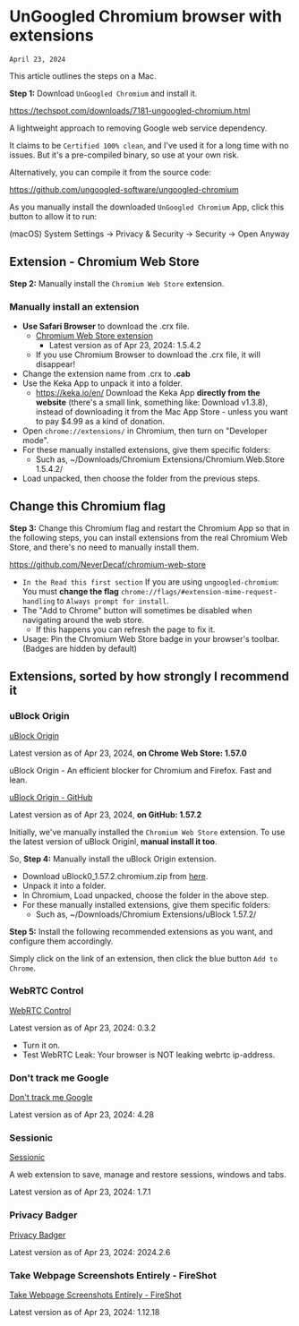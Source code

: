 # UnGoogled Chromium browser with extensions
`April 23, 2024`

This article outlines the steps on a Mac.

**Step 1:** Download `UnGoogled Chromium` and install it.

https://techspot.com/downloads/7181-ungoogled-chromium.html

A lightweight approach to removing Google web service dependency.

It claims to be `Certified 100% clean`, and I've used it for a long time with no issues. But it's a pre-compiled binary, so use at your own risk.

Alternatively, you can compile it from the source code:

https://github.com/ungoogled-software/ungoogled-chromium

As you manually install the downloaded `UnGoogled Chromium` App, click this button to allow it to run:

(macOS) System Settings → Privacy & Security → Security → Open Anyway

## Extension - Chromium Web Store
**Step 2:** Manually install the `Chromium Web Store` extension.

### Manually install an extension
- **Use Safari Browser** to download the .crx file.
	- [Chromium Web Store extension](https://github.com/NeverDecaf/chromium-web-store/releases/latest)
		- Latest version as of Apr 23, 2024: 1.5.4.2
	- If you use Chromium Browser to download the .crx file, it will disappear! 
- Change the extension name from .crx to **.cab**
- Use the Keka App to unpack it into a folder.
	- https://keka.io/en/ Download the Keka App **directly from the website** (there's a small link, something like:  Download v1.3.8), instead of downloading it from the Mac App Store - unless you want to pay $4.99 as a kind of donation.
- Open `chrome://extensions/` in Chromium, then turn on "Developer mode".
- For these manually installed extensions, give them specific folders:
	- Such as, ~/Downloads/Chromium Extensions/Chromium.Web.Store 1.5.4.2/
- Load unpacked, then choose the folder from the previous steps.

## Change this Chromium flag
**Step 3:** Change this Chromium flag and restart the Chromium App so that in the following steps, you can install extensions from the real Chromium Web Store, and there's no need to manually install them.

https://github.com/NeverDecaf/chromium-web-store
- `In the Read this first section` If you are using `ungoogled-chromium`: You must **change the flag** `chrome://flags/#extension-mime-request-handling` to `Always prompt for install`.
- The "Add to Chrome" button will sometimes be disabled when navigating around the web store.
	- If this happens you can refresh the page to fix it.
- Usage: Pin the Chromium Web Store badge in your browser's toolbar. (Badges are hidden by default)

## Extensions, sorted by how strongly I recommend it
### uBlock Origin
[uBlock Origin](https://chromewebstore.google.com/detail/cjpalhdlnbpafiamejdnhcphjbkeiagm)

Latest version as of Apr 23, 2024, **on Chrome Web Store: 1.57.0**

uBlock Origin - An efficient blocker for Chromium and Firefox. Fast and lean.

[uBlock Origin - GitHub](https://github.com/gorhill/uBlock/releases/latest)

Latest version as of Apr 23, 2024, **on GitHub: 1.57.2**

Initially, we've manually installed the `Chromium Web Store` extension. To use the latest version of uBlock Originl, **manual install it too**.

So, **Step 4:** Manually install the uBlock Origin extension.
- Download uBlock0_1.57.2.chromium.zip from [here](https://github.com/gorhill/uBlock/releases/tag/1.57.2).
- Unpack it into a folder.
- In Chromium, Load unpacked, choose the folder in the above step.
- For these manually installed extensions, give them specific folders:
	- Such as, ~/Downloads/Chromium Extensions/uBlock 1.57.2/

**Step 5:** Install the following recommended extensions as you want, and configure them accordingly.

Simply click on the link of an extension, then click the blue button `Add to Chrome`.

### WebRTC Control
[WebRTC Control](https://chromewebstore.google.com/detail/fjkmabmdepjfammlpliljpnbhleegehm)

Latest version as of Apr 23, 2024: 0.3.2
- Turn it on.
- Test WebRTC Leak: Your browser is NOT leaking webrtc ip-address.

### Don't track me Google
[Don't track me Google](https://chromewebstore.google.com/detail/gdbofhhdmcladcmmfjolgndfkpobecpg)

Latest version as of Apr 23, 2024: 4.28

### Sessionic
[Sessionic](https://chromewebstore.google.com/detail/mdakbhkahkmdafnfhdikbddkngcbhenc)

A web extension to save, manage and restore sessions, windows and tabs.

Latest version as of Apr 23, 2024: 1.7.1

### Privacy Badger
[Privacy Badger](https://chromewebstore.google.com/detail/pkehgijcmpdhfbdbbnkijodmdjhbjlgp)

Latest version as of Apr 23, 2024: 2024.2.6

### Take Webpage Screenshots Entirely - FireShot
[Take Webpage Screenshots Entirely - FireShot](https://chromewebstore.google.com/detail/mcbpblocgmgfnpjjppndjkmgjaogfceg)

Latest version as of Apr 23, 2024: 1.12.18
